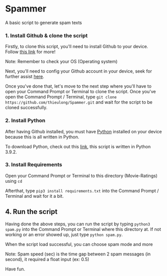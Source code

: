 # Spammer
A basic script to generate spam texts  
### 1. Install Github & clone the script
Firstly, to clone this script, you'll need to install Github to your device. Follow [this link](https://github.com/git-guides/install-git) for more!  
  
Note: Remember to check your OS (Operating system)  
  
Next, you'll need to config your Github account in your device, seek for further assist [here](https://git-scm.com/book/en/v2/Customizing-Git-Git-Configuration).  
  
Once you've done that, let's move to the next step where you'll have to open your Command Prompt or Terminal to clone the script. Once you've open the Command Prompt / Terminal, type `git clone https://github.com/thieulong/Spammer.git` and wait for the script to be cloned successfully.  
  
### 2. Install Python
After having Github installed, you must have [Python](https://www.python.org/doc/essays/blurb/) installed on your device because this is all written in Python.  
  
To download Python, check out this [link](https://www.python.org/downloads/), this script is written in Python 3.9.2.  
  
### 3. Install Requirements
Open your Command Prompt or Terminal to this directory (Movie-Ratings) using `cd`  
  
Afterthat, type `pip3 install requirements.txt` into the Command Prompt / Terminal and wait for it a bit.  
  
## 4. Run the script  
Having done the above steps, you can run the script by typing `python3 spam.py` into the Command Prompt or Terminal where this directory at. If not working or an error showed up, just type `python spam.py`.  
  
When the script load successful, you can choose spam mode and more  
  
Note: Spam speed (sec) is the time gap between 2 spam messages (in second), it required a float input (ex: 0.5)  
  
Have fun.